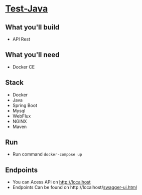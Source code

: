 
# [Test-Java](https://github.com/wgaalves/test-java)

## What you'll build
- API Rest

## What you'll need
- Docker CE

## Stack
- Docker
- Java
- Spring Boot
- Mysql
- WebFlux
- NGINX
- Maven

## Run
- Run command `docker-compose up`

## Endpoints
- You can Acess APi on [http://localhost](http://localhost/)
- Endpoints Can be found on http://localhost/[swagger-ui.html](http://localhost:8666/swagger-ui.html)
